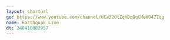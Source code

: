 ```yaml
---
layout: shorturl
go: https://www.youtube.com/channel/UCa32OtZqhDqDqCHeWO477qg
name: Earthquak Live
dt: 240410082957
---
```

